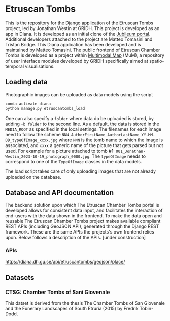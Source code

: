 # Etruscan Tombs

This is the repository for the Django application of the Etruscan Tombs project, led by Jonathan Westin at GRIDH. This project is developed as an app in Diana. It is developed as an initial clone of the [Jubileum portal](https://github.com/gu-gridh/jubileum). Additional developers attached to the project are Matteo Tomasini and Tristan Bridge. This Diana application has been developed and is maintained by Matteo Tomasini. The public frontend of Etruscan Chamber Tombs is developed as a project within [Multimodal Map](https://github.com/gu-gridh/multimodal-map) (MuM), a repository of user interface modules developed by GRIDH specifically aimed at spatio-temporal visualisations. 



## Loading data

Photographic images can be uploaded as data models using the script

```bash
conda activate diana
python manage.py etruscantombs_load 
```

One can also specify a `folder` where data do be uploaded is stored, by adding `-b folder` to the second line. As a default, the data is stored in the `MEDIA_ROOT` as specified in the local settings. The filenames for each image need to follow the scheme `NNN_AuthorFirstName_AuthorLastName_YY-MM-DD_typeOfImage_xxxx.jpg` where `NNN` is the tomb name to which the image is associated, and `xxxx` a generic name of the picture that gets parsed but not used. For example for a picture attached to tomb #1: `001_Jonathan-Westin_2023-10-19_photograph_0000.jpg`.
The `typeOfImage` needs to correspond to one of the `TypeOfImage` classes in the data models.

The load script takes care of only uploading images that are not already uploaded on the database.

## Database and API documentation
The backend solution upon which The Etruscan Chamber Tombs portal is developed allows for consistent data input, and facilitates the interaction of end-users with the data shown in the frontend. To make the data open and reusable The Etruscan Chamber Tombs project makes available compliant REST APIs (including GeoJSON API), generated through the Django REST framework. These are the same APIs the projects's own frontend relies upon. Below follows a description of the APIs. [under construction]

### APIs
https://diana.dh.gu.se/api/etruscantombs/geojson/place/


## Datasets
### CTSG: Chamber Tombs of Sani Giovenale
This datset is derived from the thesis The Chamber Tombs of San Giovenale and the Funerary Landscapes of South Etruria (2015) by Fredrik Tobin-Dodd.
